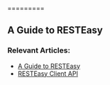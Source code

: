 =========

## A Guide to RESTEasy


### Relevant Articles:
- [A Guide to RESTEasy](http://www.nklkarthi.com/resteasy-tutorial)
- [RESTEasy Client API](http://www.nklkarthi.com/resteasy-client-tutorial)
